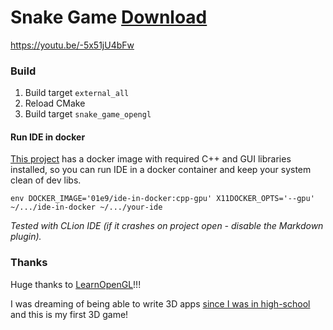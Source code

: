 # Snake Game [Download](https://github.com/01e9/snake-game-opengl/releases)

https://youtu.be/-5x51jU4bFw

### Build

1. Build target `external_all`
2. Reload CMake
3. Build target `snake_game_opengl`

#### Run IDE in docker

[This project](https://github.com/01e9/ide-in-docker) has a docker image with required C++ and GUI libraries installed,
so you can run IDE in a docker container and keep your system clean of dev libs.

```shell
env DOCKER_IMAGE='01e9/ide-in-docker:cpp-gpu' X11DOCKER_OPTS='--gpu' ~/.../ide-in-docker ~/.../your-ide
```

_Tested with CLion IDE (if it crashes on project open - disable the Markdown plugin)._

### Thanks

Huge thanks to [LearnOpenGL](https://github.com/JoeyDeVries/LearnOpenGL)!!!

I was dreaming of being able to write 3D apps [since I was in high-school](https://github.com/01e9/pascal-games) and this is my first 3D game!
